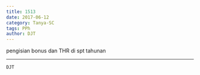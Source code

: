 ```yaml
---
title: 1513
date: 2017-06-12
category: Tanya-SC
tags: PPh
author: DJT
---
```


pengisian bonus dan THR di spt tahunan

---



`DJT`
